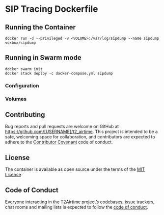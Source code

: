 SIP Tracing Dockerfile
======================

## Running the Container

    docker run -d --privileged -v <VOLUME>:/var/log/sipdump --name sipdump voxbox/sipdump

## Running in Swarm mode

    docker swarm init
    docker stack deploy -c docker-compose.yml sipdump

### Configuration

### Volumes


## Contributing

Bug reports and pull requests are welcome on GitHub at https://github.com/[USERNAME]/t2_airtime. This project is intended to be a safe, welcoming space for collaboration, and contributors are expected to adhere to the [Contributor Covenant](http://contributor-covenant.org) code of conduct.

## License

The container is available as open source under the terms of the [MIT License](http://opensource.org/licenses/MIT).

## Code of Conduct

Everyone interacting in the T2Airtime project’s codebases, issue trackers, chat rooms and mailing lists is expected to follow the [code of conduct](https://github.com/[USERNAME]/t2_airtime/blob/master/CODE_OF_CONDUCT.md).